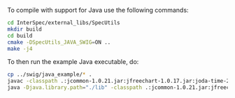 
To compile with support for Java use the following commands:
```bash
cd InterSpec/external_libs/SpecUtils
mkdir build
cd build
cmake -DSpecUtils_JAVA_SWIG=ON ..
make -j4
```

To then run the example Java executable, do:
```bash
cp ../swig/java_example/* .
javac -classpath .:jcommon-1.0.21.jar:jfreechart-1.0.17.jar:joda-time-2.9.jar *.java
java -Djava.library.path="./lib" -classpath .:jcommon-1.0.21.jar:jfreechart-1.0.17.jar:joda-time-2.9.jar Main
```